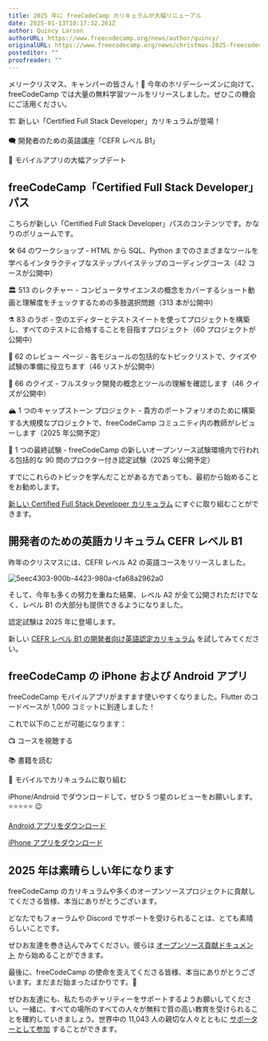 ```yaml
--- 
title: 2025 年に freeCodeCamp カリキュラムが大幅リニューアル 
date: 2025-01-13T10:17:32.261Z 
author: Quincy Larson 
authorURL: https://www.freecodecamp.org/news/author/quincy/ 
originalURL: https://www.freecodecamp.org/news/christmas-2025-freecodecamp-curriculum-updates/ 
posteditor: "" 
proofreader: "" 
--- 
```

 
メリークリスマス、キャンパーの皆さん！🎄 今年のホリデーシーズンに向けて、freeCodeCamp では大量の無料学習ツールをリリースしました。ぜひこの機会にご活用ください。 
 
<!-- more --> 
 
🏗️ 新しい「Certified Full Stack Developer」カリキュラムが登場！ 
 
🗨️ 開発者のための英語講座「CEFR レベル B1」 
 
🤳 モバイルアプリの大幅アップデート 
 
## freeCodeCamp「Certified Full Stack Developer」パス 
 
こちらが新しい「Certified Full Stack Developer」パスのコンテンツです。かなりのボリュームです。 
 
🛠️ 64 のワークショップ - HTML から SQL、Python までのさまざまなツールを学べるインタラクティブなステップバイステップのコーディングコース（42 コースが公開中） 
 
🏛️ 513 のレクチャー - コンピュータサイエンスの概念をカバーするショート動画と理解度をチェックするための多肢選択問題（313 本が公開中） 
 
⚗️ 83 のラボ - 空のエディターとテストスイートを使ってプロジェクトを構築し、すべてのテストに合格することを目指すプロジェクト（60 プロジェクトが公開中） 
 
📰 62 のレビュー ページ - 各モジュールの包括的なトピックリストで、クイズや試験の準備に役立ちます（46 リストが公開中） 
 
🔬 66 のクイズ - フルスタック開発の概念とツールの理解を確認します（46 クイズが公開中） 
 
🏔️ 1 つのキャップストーン プロジェクト - 貴方のポートフォリオのために構築する大規模なプロジェクトで、freeCodeCamp コミュニティ内の教師がレビューします（2025 年公開予定） 
 
🤺 1 つの最終試験 - freeCodeCamp の新しいオープンソース試験環境内で行われる包括的な 90 問のプロクター付き認定試験（2025 年公開予定） 
 
すでにこれらのトピックを学んだことがある方であっても、最初から始めることをお勧めします。 
 
[新しい Certified Full Stack Developer カリキュラム][1] にすぐに取り組むことができます。 
 
## 開発者のための英語カリキュラム CEFR レベル B1 
 
昨年のクリスマスには、CEFR レベル A2 の英語コースをリリースしました。 
 
![5eec4303-900b-4423-980a-cfa68a2962a0](https://cdn.hashnode.com/res/hashnode/image/upload/v1735002125376/5eec4303-900b-4423-980a-cfa68a2962a0.png) 
 
そして、今年も多くの努力を重ねた結果、レベル A2 が全て公開されただけでなく、レベル B1 の大部分も提供できるようになりました。 
 
認定試験は 2025 年に登場します。 
 
新しい [CEFR レベル B1 の開発者向け英語認定カリキュラム][2] を試してみてください。 
 
## freeCodeCamp の iPhone および Android アプリ 
 
freeCodeCamp モバイルアプリがますます使いやすくなりました。Flutter のコードベースが 1,000 コミットに到達しました！ 
 
これで以下のことが可能になります： 
 
📺 コースを視聴する 
 
📚 書籍を読む 
 
🤳 モバイルでカリキュラムに取り組む 
 
iPhone/Android でダウンロードして、ぜひ 5 つ星のレビューをお願いします。⭐️⭐️⭐️⭐️⭐️ 😉 
 
[Android アプリをダウンロード][3] 
 
[iPhone アプリをダウンロード][4] 
 
## 2025 年は素晴らしい年になります 
 
freeCodeCamp のカリキュラムや多くのオープンソースプロジェクトに貢献してくださる皆様、本当にありがとうございます。 
 
どなたでもフォーラムや Discord でサポートを受けられることは、とても素晴らしいことです。 
 
ぜひお友達を巻き込んでみてください。彼らは [オープンソース貢献ドキュメント][5] から始めることができます。 
 
最後に、freeCodeCamp の使命を支えてくださる皆様、本当にありがとうございます。まだまだ始まったばかりです。🥞 
 
ぜひお友達にも、私たちのチャリティーをサポートするようお願いしてください。一緒に、すべての場所のすべての人々が無料で質の高い教育を受けられることを確約していきましょう。世界中の 11,043 人の親切な人々とともに [サポーターとして参加][6] することができます。 
 
[1]: https://www.freecodecamp.org/learn/full-stack-developer/ 
[2]: https://www.freecodecamp.org/learn/b1-english-for-developers/ 
[3]: https://play.google.com/store/apps/details?id=org.freecodecamp&hl=en_US 
[4]: https://apps.apple.com/us/app/freecodecamp/id6446908151 
[5]: https://contribute.freecodecamp.org 
[6]: https://www.freecodecamp.org/donate 
 
 